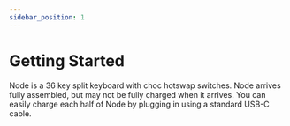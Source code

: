 ```yaml
---
sidebar_position: 1
---
```


# Getting Started
Node is a 36 key split keyboard with choc hotswap switches. Node arrives fully assembled, but may not be fully charged when it arrives. You can easily charge each half of Node by plugging in using a standard USB-C cable.